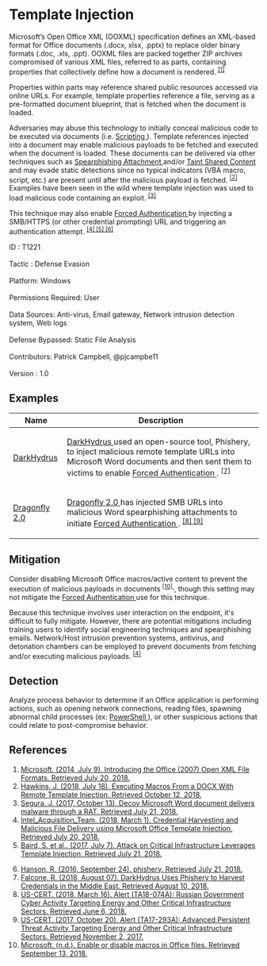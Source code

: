 <div class="container-fluid">
 <h1>
  Template Injection
 </h1>
 <div class="row">
  <div class="col-md-8 description-body">
   <p>
    Microsoft’s Open Office XML (OOXML) specification defines an XML-based format for Office documents (.docx, xlsx, .pptx) to replace older binary formats (.doc, .xls, .ppt). OOXML files are packed together ZIP archives compromised of various XML files, referred to as parts, containing properties that collectively define how a document is rendered.
    <span class="scite-citeref-number" data-reference="Microsoft Open XML July 2017" id="scite-ref-1-a">
     <sup>
      <a aria-describedby="qtip-0" data-hasqtip="0" href="https://docs.microsoft.com/previous-versions/office/developer/office-2007/aa338205(v=office.12)" target="_blank">
       [1]
      </a>
     </sup>
    </span>
   </p>
   <p>
    Properties within parts may reference shared public resources accessed via online URLs. For example, template properties reference a file, serving as a pre-formatted document blueprint, that is fetched when the document is loaded.
   </p>
   <p>
    Adversaries may abuse this technology to initially conceal malicious code to be executed via documents (i.e.
    <a href="https://attack.mitre.org/techniques/T1064">
     Scripting
    </a>
    ). Template references injected into a document may enable malicious payloads to be fetched and executed when the document is loaded. These documents can be delivered via other techniques such as
    <a href="https://attack.mitre.org/techniques/T1193">
     Spearphishing Attachment
    </a>
    and/or
    <a href="https://attack.mitre.org/techniques/T1080">
     Taint Shared Content
    </a>
    and may evade static detections since no typical indicators (VBA macro, script, etc.) are present until after the malicious payload is fetched.
    <span class="scite-citeref-number" data-reference="Redxorblue Remote Template Injection" id="scite-ref-2-a">
     <sup>
      <a aria-describedby="qtip-1" data-hasqtip="1" href="http://blog.redxorblue.com/2018/07/executing-macros-from-docx-with-remote.html" target="_blank">
       [2]
      </a>
     </sup>
    </span>
    Examples have been seen in the wild where template injection was used to load malicious code containing an exploit.
    <span class="scite-citeref-number" data-reference="MalwareBytes Template Injection OCT 2017" id="scite-ref-3-a">
     <sup>
      <a aria-describedby="qtip-2" data-hasqtip="2" href="https://blog.malwarebytes.com/threat-analysis/2017/10/decoy-microsoft-word-document-delivers-malware-through-rat/" target="_blank">
       [3]
      </a>
     </sup>
    </span>
   </p>
   <p>
    This technique may also enable
    <a href="https://attack.mitre.org/techniques/T1187">
     Forced Authentication
    </a>
    by injecting a SMB/HTTPS (or other credential prompting) URL and triggering an authentication attempt.
    <span class="scite-citeref-number" data-reference="Anomali Template Injection MAR 2018" id="scite-ref-4-a">
     <sup>
      <a aria-describedby="qtip-3" data-hasqtip="3" href="https://forum.anomali.com/t/credential-harvesting-and-malicious-file-delivery-using-microsoft-office-template-injection/2104" target="_blank">
       [4]
      </a>
     </sup>
    </span>
    <span class="scite-citeref-number" data-reference="Talos Template Injection July 2017" id="scite-ref-5-a">
     <sup>
      <a aria-describedby="qtip-4" data-hasqtip="4" href="https://blog.talosintelligence.com/2017/07/template-injection.html" target="_blank">
       [5]
      </a>
     </sup>
    </span>
    <span class="scite-citeref-number" data-reference="ryhanson phishery SEPT 2016" id="scite-ref-6-a">
     <sup>
      <a aria-describedby="qtip-5" data-hasqtip="5" href="https://github.com/ryhanson/phishery" target="_blank">
       [6]
      </a>
     </sup>
    </span>
   </p>
  </div>
  <div class="col-md-4">
   <div class="card">
    <div class="card-body">
     <div class="card-data">
      <span class="h5 card-title">
       ID
      </span>
      : T1221
      <br/>
      <br/>
     </div>
     <div class="card-data">
      <span class="h5 card-title">
      </span>
     </div>
     <div class="card-data">
      <span class="h5 card-title">
       Tactic
      </span>
      : Defense Evasion
      <br/>
      <br/>
     </div>
     <div class="card-data">
      <span class="h5 card-title">
       Platform:
      </span>
      Windows
      <br/>
      <br/>
     </div>
     <div class="card-data">
      <span class="h5 card-title">
       Permissions Required:
      </span>
      User
      <br/>
      <br/>
     </div>
     <div class="card-data">
      <span class="h5 card-title">
      </span>
     </div>
     <div class="card-data">
      <span class="h5 card-title">
       Data Sources:
      </span>
      Anti-virus, Email gateway, Network intrusion detection system, Web logs
      <br/>
      <br/>
     </div>
     <div class="card-data">
      <span class="h5 card-title">
      </span>
     </div>
     <div class="card-data">
      <span class="h5 card-title">
      </span>
     </div>
     <div class="card-data">
      <span class="h5 card-title">
       Defense Bypassed:
      </span>
      Static File Analysis
      <br/>
      <br/>
     </div>
     <div class="card-data">
      <span class="h5 card-title">
      </span>
     </div>
     <div class="card-data">
      <span class="h5 card-title">
      </span>
     </div>
     <div class="card-data">
      <span class="h5 card-title">
       Contributors:
      </span>
      Patrick Campbell, @pjcampbe11
      <br/>
      <br/>
     </div>
     <div class="card-data">
      <span class="h5 card-title">
       Version
      </span>
      : 1.0
     </div>
    </div>
   </div>
  </div>
 </div>
 <h2 class="pt-3" id="examples">
  Examples
 </h2>
 <table class="table table-bordered table-light mt-2">
  <thead>
   <tr>
    <th scope="col">
     Name
    </th>
    <th scope="col">
     Description
    </th>
   </tr>
  </thead>
  <tbody class="bg-white">
   <tr>
    <td>
     <a href="https://attack.mitre.org/groups/G0079">
      DarkHydrus
     </a>
    </td>
    <td>
     <p>
      <a href="https://attack.mitre.org/groups/G0079">
       DarkHydrus
      </a>
      used an open-source tool, Phishery, to inject malicious remote template URLs into Microsoft Word documents and then sent them to victims to enable
      <a href="https://attack.mitre.org/techniques/T1187">
       Forced Authentication
      </a>
      .
      <span class="scite-citeref-number" data-reference="Unit 42 Phishery Aug 2018" id="scite-ref-7-a" onclick="scrollToRef('scite-7')">
       <sup>
        <a aria-describedby="qtip-6" data-hasqtip="6" href="https://researchcenter.paloaltonetworks.com/2018/08/unit42-darkhydrus-uses-phishery-harvest-credentials-middle-east/" target="_blank">
         [7]
        </a>
       </sup>
      </span>
     </p>
    </td>
   </tr>
   <tr>
    <td>
     <a href="https://attack.mitre.org/groups/G0074">
      Dragonfly 2.0
     </a>
    </td>
    <td>
     <p>
      <a href="https://attack.mitre.org/groups/G0074">
       Dragonfly 2.0
      </a>
      has injected SMB URLs into malicious Word spearphishing attachments to initiate
      <a href="https://attack.mitre.org/techniques/T1187">
       Forced Authentication
      </a>
      .
      <span class="scite-citeref-number" data-reference="US-CERT TA18-074A" id="scite-ref-8-a" onclick="scrollToRef('scite-8')">
       <sup>
        <a aria-describedby="qtip-7" data-hasqtip="7" href="https://www.us-cert.gov/ncas/alerts/TA18-074A" target="_blank">
         [8]
        </a>
       </sup>
      </span>
      <span class="scite-citeref-number" data-reference="US-CERT APT Energy Oct 2017" id="scite-ref-9-a" onclick="scrollToRef('scite-9')">
       <sup>
        <a aria-describedby="qtip-8" data-hasqtip="8" href="https://www.us-cert.gov/ncas/alerts/TA17-293A" target="_blank">
         [9]
        </a>
       </sup>
      </span>
     </p>
    </td>
   </tr>
  </tbody>
 </table>
 <h2 class="pt-3" id="mitigation">
  Mitigation
 </h2>
 <p>
  Consider disabling Microsoft Office macros/active content to prevent the execution of malicious payloads in documents
  <span class="scite-citeref-number" data-reference="Microsoft Disable Macros" id="scite-ref-10-a">
   <sup>
    <a aria-describedby="qtip-9" data-hasqtip="9" href="https://support.office.com/article/enable-or-disable-macros-in-office-files-12b036fd-d140-4e74-b45e-16fed1a7e5c6" target="_blank">
     [10]
    </a>
   </sup>
  </span>
  , though this setting may not mitigate the
  <a href="https://attack.mitre.org/techniques/T1187">
   Forced Authentication
  </a>
  use for this technique.
 </p>
 <p>
  Because this technique involves user interaction on the endpoint, it's difficult to fully mitigate. However, there are potential mitigations including training users to identify social engineering techniques and spearphishing emails. Network/Host intrusion prevention systems, antivirus, and detonation chambers can be employed to prevent documents from fetching and/or executing malicious payloads.
  <span class="scite-citeref-number" data-reference="Anomali Template Injection MAR 2018" id="scite-ref-4-a">
   <sup>
    <a aria-describedby="qtip-3" data-hasqtip="3" href="https://forum.anomali.com/t/credential-harvesting-and-malicious-file-delivery-using-microsoft-office-template-injection/2104" target="_blank">
     [4]
    </a>
   </sup>
  </span>
 </p>
 <h2 class="pt-3" id="detection">
  Detection
 </h2>
 <p>
  Analyze process behavior to determine if an Office application is performing actions, such as opening network connections, reading files, spawning abnormal child processes (ex:
  <a href="https://attack.mitre.org/techniques/T1086">
   PowerShell
  </a>
  ), or other suspicious actions that could relate to post-compromise behavior.
 </p>
 <h2 class="pt-3" id="references">
  References
 </h2>
 <div class="row">
  <div class="col">
   <ol>
    <li>
     <span class="scite-citation" id="scite-1">
      <span class="scite-citation-text">
       <a class="external text" href="https://docs.microsoft.com/previous-versions/office/developer/office-2007/aa338205(v=office.12)" name="scite-1" rel="nofollow" target="_blank">
        Microsoft. (2014, July 9). Introducing the Office (2007) Open XML File Formats. Retrieved July 20, 2018.
       </a>
      </span>
     </span>
    </li>
    <li>
     <span class="scite-citation" id="scite-2">
      <span class="scite-citation-text">
       <a class="external text" href="http://blog.redxorblue.com/2018/07/executing-macros-from-docx-with-remote.html" name="scite-2" rel="nofollow" target="_blank">
        Hawkins, J. (2018, July 18). Executing Macros From a DOCX With Remote Template Injection. Retrieved October 12, 2018.
       </a>
      </span>
     </span>
    </li>
    <li>
     <span class="scite-citation" id="scite-3">
      <span class="scite-citation-text">
       <a class="external text" href="https://blog.malwarebytes.com/threat-analysis/2017/10/decoy-microsoft-word-document-delivers-malware-through-rat/" name="scite-3" rel="nofollow" target="_blank">
        Segura, J. (2017, October 13). Decoy Microsoft Word document delivers malware through a RAT. Retrieved July 21, 2018.
       </a>
      </span>
     </span>
    </li>
    <li>
     <span class="scite-citation" id="scite-4">
      <span class="scite-citation-text">
       <a class="external text" href="https://forum.anomali.com/t/credential-harvesting-and-malicious-file-delivery-using-microsoft-office-template-injection/2104" name="scite-4" rel="nofollow" target="_blank">
        Intel_Acquisition_Team. (2018, March 1). Credential Harvesting and Malicious File Delivery using Microsoft Office Template Injection. Retrieved July 20, 2018.
       </a>
      </span>
     </span>
    </li>
    <li>
     <span class="scite-citation" id="scite-5">
      <span class="scite-citation-text">
       <a class="external text" href="https://blog.talosintelligence.com/2017/07/template-injection.html" name="scite-5" rel="nofollow" target="_blank">
        Baird, S. et al.. (2017, July 7). Attack on Critical Infrastructure Leverages Template Injection. Retrieved July 21, 2018.
       </a>
      </span>
     </span>
    </li>
   </ol>
  </div>
  <div class="col">
   <ol start="6.0">
    <li>
     <span class="scite-citation" id="scite-6">
      <span class="scite-citation-text">
       <a class="external text" href="https://github.com/ryhanson/phishery" name="scite-6" rel="nofollow" target="_blank">
        Hanson, R. (2016, September 24). phishery. Retrieved July 21, 2018.
       </a>
      </span>
     </span>
    </li>
    <li>
     <span class="scite-citation" id="scite-7">
      <span class="scite-citation-text">
       <a class="external text" href="https://researchcenter.paloaltonetworks.com/2018/08/unit42-darkhydrus-uses-phishery-harvest-credentials-middle-east/" name="scite-7" rel="nofollow" target="_blank">
        Falcone, R. (2018, August 07). DarkHydrus Uses Phishery to Harvest Credentials in the Middle East. Retrieved August 10, 2018.
       </a>
      </span>
     </span>
    </li>
    <li>
     <span class="scite-citation" id="scite-8">
      <span class="scite-citation-text">
       <a class="external text" href="https://www.us-cert.gov/ncas/alerts/TA18-074A" name="scite-8" rel="nofollow" target="_blank">
        US-CERT. (2018, March 16). Alert (TA18-074A): Russian Government Cyber Activity Targeting Energy and Other Critical Infrastructure Sectors. Retrieved June 6, 2018.
       </a>
      </span>
     </span>
    </li>
    <li>
     <span class="scite-citation" id="scite-9">
      <span class="scite-citation-text">
       <a class="external text" href="https://www.us-cert.gov/ncas/alerts/TA17-293A" name="scite-9" rel="nofollow" target="_blank">
        US-CERT. (2017, October 20). Alert (TA17-293A): Advanced Persistent Threat Activity Targeting Energy and Other Critical Infrastructure Sectors. Retrieved November 2, 2017.
       </a>
      </span>
     </span>
    </li>
    <li>
     <span class="scite-citation" id="scite-10">
      <span class="scite-citation-text">
       <a class="external text" href="https://support.office.com/article/enable-or-disable-macros-in-office-files-12b036fd-d140-4e74-b45e-16fed1a7e5c6" name="scite-10" rel="nofollow" target="_blank">
        Microsoft. (n.d.). Enable or disable macros in Office files. Retrieved September 13, 2018.
       </a>
      </span>
     </span>
    </li>
   </ol>
  </div>
 </div>
</div>
